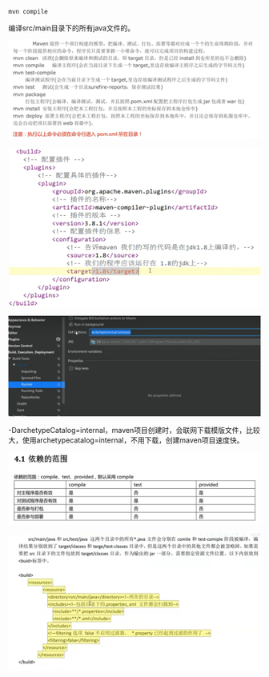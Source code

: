 ```bash
mvn compile
```

编译src/main目录下的所有java文件的。

![image-20230813232701973](https://raw.githubusercontent.com/Pip190/cloudimage/master/img/image-20230813232701973.png)

![image-20230813235232450](https://raw.githubusercontent.com/Pip190/cloudimage/master/img/image-20230813235232450.png)

![image-20230814000007209](https://raw.githubusercontent.com/Pip190/cloudimage/master/img/image-20230814000007209.png)

-DarchetypeCatalog=internal，maven项目创建时，会联网下载模版文件，比较大，使用archetypecatalog=internal，不用下载，创建maven项目速度快。

![image-20230814003848418](https://raw.githubusercontent.com/Pip190/cloudimage/master/img/image-20230814003848418.png)

![image-20230814005408258](https://raw.githubusercontent.com/Pip190/cloudimage/master/img/image-20230814005408258.png)